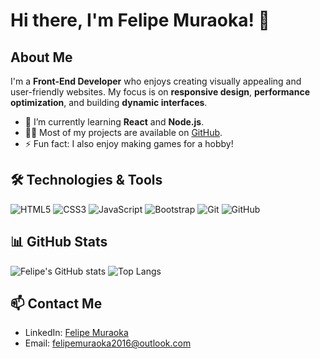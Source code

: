 # Hi there, I'm Felipe Muraoka! 👋

## About Me
I'm a **Front-End Developer** who enjoys creating visually appealing and user-friendly websites. My focus is on **responsive design**, **performance optimization**, and building **dynamic interfaces**.

- 🌱 I’m currently learning **React** and **Node.js**.
- 👨‍💻 Most of my projects are available on [GitHub](https://github.com/muraoka2016).
- ⚡ Fun fact: I also enjoy making games for a hobby!

## 🛠️ Technologies & Tools

![HTML5](https://img.shields.io/badge/-HTML5-E34F26?style=flat-square&logo=html5&logoColor=white)
![CSS3](https://img.shields.io/badge/-CSS3-1572B6?style=flat-square&logo=css3)
![JavaScript](https://img.shields.io/badge/-JavaScript-F7DF1E?style=flat-square&logo=javascript)
![Bootstrap](https://img.shields.io/badge/-Bootstrap-563D7C?style=flat-square&logo=bootstrap)
![Git](https://img.shields.io/badge/-Git-F05032?style=flat-square&logo=git)
![GitHub](https://img.shields.io/badge/-GitHub-181717?style=flat-square&logo=github)


## 📊 GitHub Stats

![Felipe's GitHub stats](https://github-readme-stats.vercel.app/api?username=muraoka2016&show_icons=true&theme=radical)
![Top Langs](https://github-readme-stats.vercel.app/api/top-langs/?username=muraoka2016&layout=compact&theme=radical)

## 📫 Contact Me

- LinkedIn: [Felipe Muraoka](https://www.linkedin.com/in/felipe-muraoka-cardena-silva-a4698b13a/)
- Email: felipemuraoka2016@outlook.com

